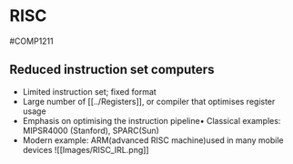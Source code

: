 # RISC
#COMP1211 
## Reduced instruction set computers
- Limited instruction set; fixed format
- Large number of [[../Registers]], or compiler that optimises register usage
- Emphasis on optimising the instruction pipeline• Classical examples: MIPSR4000 (Stanford), SPARC(Sun)
- Modern example: ARM(advanced RISC machine)used in many mobile devices
![[Images/RISC_IRL.png]]
